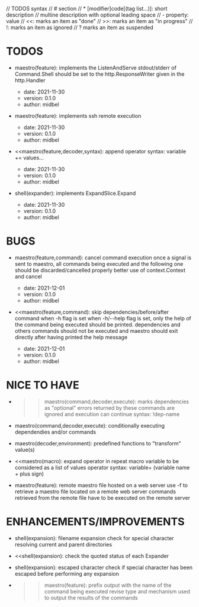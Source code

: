 // TODOS syntax
// # section
// * [modifier]code[(tag list...)]: short description
// multine description with optional leading space
// - property: value
// <<: marks an item as "done"
// >>: marks an item as "in progress"
// !: marks an item as ignored
// ? marks an item as suspended

# TODOS

* maestro(feature): implements the ListenAndServe
  stdout/stderr of Command.Shell should be set to the http.ResponseWriter given in the http.Handler
  - date: 2021-11-30
  - version: 0.1.0
  - author: midbel

* maestro(feature): implements ssh remote execution
  - date: 2021-11-30
  - version: 0.1.0
  - author: midbel

* <<maestro(feature,decoder,syntax): append operator
  syntax: variable += values...
  - date: 2021-11-30
  - version: 0.1.0
  - author: midbel

* shell(expander): implements ExpandSlice.Expand
  - date: 2021-11-30
  - version: 0.1.0
  - author: midbel

# BUGS

* maestro(feature,command): cancel command execution
  once a signal is sent to maestro, all commands being executed and the following one
  should be discarded/cancelled properly
  better use of context.Context and cancel
  - date: 2021-12-01
  - version: 0.1.0
  - author: midbel

* <<maestro(feature,command): skip dependencies/before/after command when -h flag is set
  when -h/--help flag is set, only the help of the command being executed should
  be printed.
  dependencies and others commands should not be executed and maestro should exit
  directly after having printed the help message
  - date: 2021-12-01
  - version: 0.1.0
  - author: midbel

# NICE TO HAVE

* >>maestro(command,decoder,execute): marks dependencies as "optional"
  errors returned by these commands are ignored and execution can continue
  syntax: !dep-name

* maestro(command,decoder,execute): conditionally executing dependendies and/or commands

* maestro(decoder,environment): predefined functions to "transform" value(s)

* <<maestro(macro): expand operator in repeat macro
  variable to be considered as a list of values
  operator syntax: variable+ (variable name + plus sign)

* maestro(feature): remote maestro file hosted on a web server
  use -f to retrieve a maestro file located on a remote web server
  commands retrieved from the remote file have to be executed on the remote server

# ENHANCEMENTS/IMPROVEMENTS

* shell(expansion): filename expansion
  check for special character
  resolving current and parent directories

* <<shell(expansion): check the quoted status of each Expander

* shell(expansion): escaped character
  check if special character has been escaped before performing any expansion

* >>maestro(feature): prefix output with the name of the command being executed
  revise type and mechanism used to output the results of the commands
